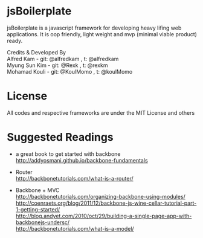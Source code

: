jsBoilerplate
=============
jsBoilerplate is a javascript framework for developing heavy lifing web applications.  It is oop friendly, light weight and mvp (minimal viable product) ready.

Credits & Developed By<br>
Alfred Kam 	  - git: @alfredkam		,	t: @alfredkam <br>
Myung Sun Kim - git: @Rexk	,	t: @rexkm<br>
Mohamad Kouli - git: @KoulMomo		,	t: @koulMomo<br>


License
======
All codes and respective frameworks are under the MIT License and others

Suggested Readings
======
- a great book to get started with backbone<br>
http://addyosmani.github.io/backbone-fundamentals

- Router<br>
http://backbonetutorials.com/what-is-a-router/ <br>

- Backbone + MVC<br>
http://backbonetutorials.com/organizing-backbone-using-modules/ <br>
http://coenraets.org/blog/2011/12/backbone-js-wine-cellar-tutorial-part-1-getting-started/ <br>
http://blog.andyet.com/2010/oct/29/building-a-single-page-app-with-backbonejs-undersc/<br>
http://backbonetutorials.com/what-is-a-model/<br>

